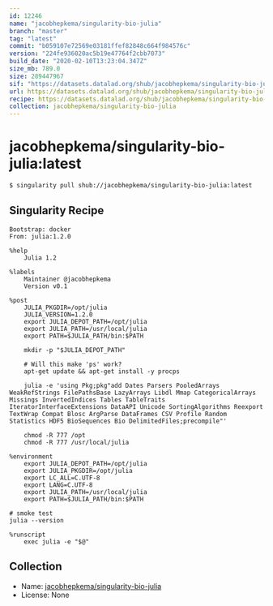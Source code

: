 ```yaml
---
id: 12246
name: "jacobhepkema/singularity-bio-julia"
branch: "master"
tag: "latest"
commit: "b059107e72569e03181ffef82848c664f984576c"
version: "224fe936020ac5b19e47764f2cbb7073"
build_date: "2020-02-10T13:23:04.347Z"
size_mb: 789.0
size: 289447967
sif: "https://datasets.datalad.org/shub/jacobhepkema/singularity-bio-julia/latest/2020-02-10-b059107e-224fe936/224fe936020ac5b19e47764f2cbb7073.sif"
url: https://datasets.datalad.org/shub/jacobhepkema/singularity-bio-julia/latest/2020-02-10-b059107e-224fe936/
recipe: https://datasets.datalad.org/shub/jacobhepkema/singularity-bio-julia/latest/2020-02-10-b059107e-224fe936/Singularity
collection: jacobhepkema/singularity-bio-julia
---
```


# jacobhepkema/singularity-bio-julia:latest

```bash
$ singularity pull shub://jacobhepkema/singularity-bio-julia:latest
```

## Singularity Recipe

```singularity
Bootstrap: docker
From: julia:1.2.0

%help
    Julia 1.2

%labels
    Maintainer @jacobhepkema
    Version v0.1

%post
    JULIA_PKGDIR=/opt/julia
    JULIA_VERSION=1.2.0
    export JULIA_DEPOT_PATH=/opt/julia
    export JULIA_PATH=/usr/local/julia
    export PATH=$JULIA_PATH/bin:$PATH

    mkdir -p "$JULIA_DEPOT_PATH"
    
    # Will this make 'ps' work?
    apt-get update && apt-get install -y procps

    julia -e 'using Pkg;pkg"add Dates Parsers PooledArrays WeakRefStrings FilePathsBase LazyArrays Libdl Mmap CategoricalArrays Missings InvertedIndices Tables TableTraits IteratorInterfaceExtensions DataAPI Unicode SortingAlgorithms Reexport TextWrap Compat Blosc ArgParse DataFrames CSV Profile Random Statistics HDF5 BioSequences Bio DelimitedFiles;precompile"'

    chmod -R 777 /opt
    chmod -R 777 /usr/local/julia

%environment
    export JULIA_DEPOT_PATH=/opt/julia
    export JULIA_PKGDIR=/opt/julia
    export LC_ALL=C.UTF-8
    export LANG=C.UTF-8
    export JULIA_PATH=/usr/local/julia
    export PATH=$JULIA_PATH/bin:$PATH

# smoke test
julia --version

%runscript
    exec julia -e "$@"
```

## Collection

 - Name: [jacobhepkema/singularity-bio-julia](https://github.com/jacobhepkema/singularity-bio-julia)
 - License: None

